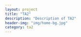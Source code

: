 ```yaml
---
layout: project
title: "TA2"
description: "Description of TA2"
header-img: "img/home-bg.jpg"
category: ta2
---
```

